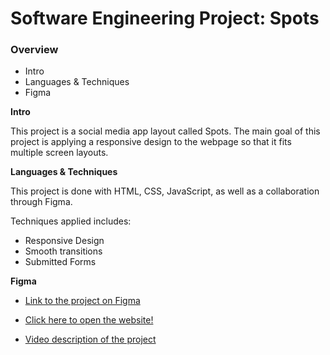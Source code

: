 # Software Engineering Project: Spots

### Overview

-   Intro
-   Languages & Techniques
-   Figma

**Intro**

This project is a social media app layout called Spots. The main goal of this project is applying a responsive design to the webpage so that it fits multiple screen layouts.

**Languages & Techniques**

This project is done with HTML, CSS, JavaScript, as well as a collaboration through Figma.

Techniques applied includes:

-   Responsive Design
-   Smooth transitions
-   Submitted Forms

**Figma**

-   [Link to the project on Figma](https://www.figma.com/file/BBNm2bC3lj8QQMHlnqRsga/Sprint-3-Project-%E2%80%94-Spots?type=design&node-id=2%3A60&mode=design&t=afgNFybdorZO6cQo-1)

-   [Click here to open the website!](https://reondaze-a.github.io/se_project_spots/)

-   [Video description of the project](https://drive.google.com/file/d/1tSJYw57G9SB7v26zIrl1sr2xu90qMuGv/view?usp=sharing)

